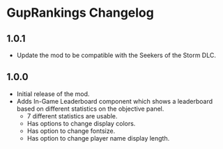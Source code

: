 # GupRankings Changelog

## 1.0.1

- Update the mod to be compatible with the Seekers of the Storm DLC.

## 1.0.0

- Initial release of the mod.
- Adds In-Game Leaderboard component which shows a leaderboard based on different statistics on the objective panel.
    - 7 different statistics are usable.
    - Has options to change display colors.
    - Has option to change fontsize.
    - Has option to change player name display length.